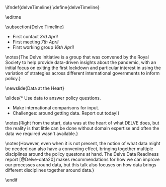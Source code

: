 \ifndef{delveTimeline}
\define{delveTimeline}

\editme

\subsection{Delve Timeline}

* First contact *3rd April*
* First meeting *7th April*
* First working group *16th April*

\notes{The Delve initiative is a group that was convened by the Royal Society to help provide data-driven insights about the pandemic, with an initial focus on exiting the first lockdown and particular interest in using the variation of strategies across different international governments to inform policy.}

\newslide{Data at the Heart}

\slides{* Use data to answer policy questions.
* Make international comparisons for input.
* Challenges: around getting data. Report out today!}

\notes{Right from the start, data was at the heart of what DELVE does, but the reality is that little can be done without domain expertise and often the data we required wasn't available.}

\notes{However, even when it is not present, the notion of what data might be needed can also have a convening effect, bringing together multiple disciplines around the policy questons at hand. The Delve Data Readiness report [@Delve-data20]  makes recommendations for how we can improve our processes around data, but this talk also focuses on how data brings different disciplines together around data.}

\endif
